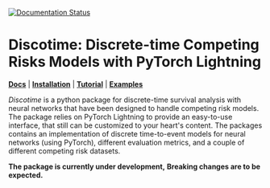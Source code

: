 [![Documentation Status](https://readthedocs.org/projects/discotime/badge/?version=latest)](https://discotime.readthedocs.io/en/latest/?badge=latest)

# Discotime: Discrete-time Competing Risks Models with PyTorch Lightning

[**Docs**](https://discotime.readthedocs.io/en/stable/)
| [**Installation**](https://discotime.readthedocs.io/en/stable/installation.html)
| [**Tutorial**](https://discotime.readthedocs.io/en/stable/tutorial/index.html)
| [**Examples**](https://github.com/discotime/examples)

*Discotime* is a python package for discrete-time survival analysis 
with neural networks that have been designed to handle competing risk models.
The package relies on PyTorch Lightning to provide an easy-to-use interface,
that still can be customized to your heart's content. 
The packages contains an implementation of discrete time-to-event models
for neural networks (using PyTorch), different evaluation metrics,
and a couple of different competing risk datasets. 

**The package is currently under development,**
**Breaking changes are to be expected.**

